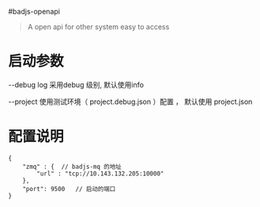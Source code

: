 #badjs-openapi

> A open api for other system easy to access


# 启动参数
--debug  log 采用debug 级别, 默认使用info 

--project 使用测试环境（ project.debug.json ）配置 ， 默认使用 project.json

 
# 配置说明
```
{
    "zmq" : {  // badjs-mq 的地址
        "url" : "tcp://10.143.132.205:10000"
    },
    "port": 9500   // 启动的端口
}
```
